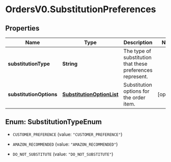 # OrdersV0.SubstitutionPreferences

## Properties
Name | Type | Description | Notes
------------ | ------------- | ------------- | -------------
**substitutionType** | **String** | The type of substitution that these preferences represent. | 
**substitutionOptions** | [**SubstitutionOptionList**](SubstitutionOptionList.md) | Substitution options for the order item. | [optional] 


<a name="SubstitutionTypeEnum"></a>
## Enum: SubstitutionTypeEnum


* `CUSTOMER_PREFERENCE` (value: `"CUSTOMER_PREFERENCE"`)

* `AMAZON_RECOMMENDED` (value: `"AMAZON_RECOMMENDED"`)

* `DO_NOT_SUBSTITUTE` (value: `"DO_NOT_SUBSTITUTE"`)




